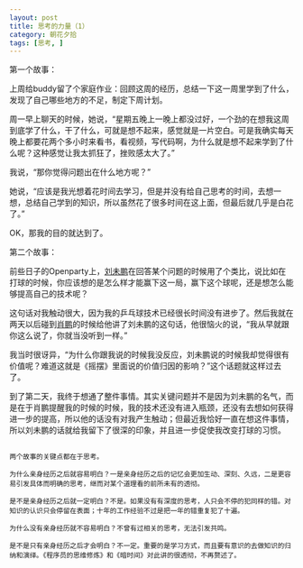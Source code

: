 ```yaml
---
layout: post
title: 思考的力量（1）
category: 朝花夕拾
tags: [思考, ]
---
```

第一个故事：

上周给buddy留了个家庭作业：回顾这周的经历，总结一下这一周里学到了什么，发现了自己哪些地方的不足，制定下周计划。

周一早上聊天的时候，她说，“星期五晚上一晚上都没过好，一个劲的在想我这周到底学了什么，干了什么，可就是想不起来，感觉就是一片空白。可是我确实每天晚上都要花两个多小时来看书，看视频，写代码啊，为什么就是想不起来学到了什么呢？这种感觉让我太抓狂了，挫败感太大了。”

我说，“那你觉得问题出在什么地方呢？”

她说，“应该是我光想着花时间去学习，但是并没有给自己思考的时间，去想一想，总结自己学到的知识，所以虽然花了很多时间在这上面，但最后就几乎是白花了。”

OK，那我的目的就达到了。

第二个故事：

前些日子的Openparty上，<a href="http://mindhacks.cn">刘未鹏</a>在回答某个问题的时候用了个类比，说比如在打球的时候，你应该想的是怎么样才能赢下这一局，赢下这个球呢，还是想怎么能够提高自己的技术呢？

这句话对我触动很大，因为我的乒乓球技术已经很长时间没有进步了。然后我就在两天以后碰到<a href="http://xiaopeng.me">肖鹏</a>的时候给他讲了刘未鹏的这句话，他很恼火的说，“我从早就跟你这么说了，你就当没听到一样。”

我当时很讶异，“为什么你跟我说的时候我没反应，刘未鹏说的时候我却觉得很有价值呢？难道这就是《摇摆》里面说的价值归因的影响？”这个话题就这样过去了。

到了第二天，我终于想通了整件事情。其实关键问题并不是因为刘未鹏的名气，而是在于肖鹏提醒我的时候的时候，我的技术还没有进入瓶颈，还没有去想如何获得进一步的提高，所以他的话没有对我产生触动；但最近我恰好一直在想这件事情，所以刘未鹏的话就给我留下了很深的印象，并且进一步促使我改变打球的习惯。

~~~~~~~~~~~~~~~~~~~~~~~~~~~~~~~~~~~~~~~~~~~~~~~~

两个故事的关键点都在于思考。

为什么亲身经历之后就容易明白？一是亲身经历之后的记忆会更加生动、深刻、久远，二是更容易引发具体而明确的思考，继而对某个道理看的前所未有的透彻。

是不是亲身经历之后就一定明白？不是。如果没有有深度的思考，人只会不停的犯同样的错。对知识的认识只会停留在表面；十年的工作经验不过是把一年的错重复犯了十遍。

为什么没有亲身经历就不容易明白？不曾有过相关的思考，无法引发共鸣。

是不是只有亲身经历之后才会明白？不一定。重要的是学习方式，而且要有意识的去做知识的归纳和演绎。《程序员的思维修炼》和《暗时间》对此讲的很透彻，不再赘述了。